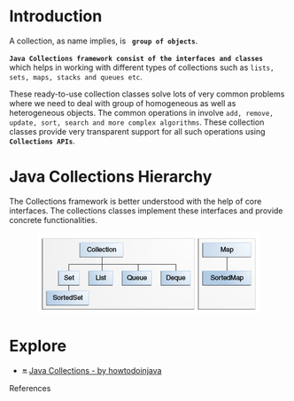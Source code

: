 


# Introduction

A collection, as name implies, is **` group of objects`**. 

**`Java Collections framework consist of the interfaces and classes `** which helps in working with different types of collections such as `lists, sets, maps, stacks and queues etc`.

These ready-to-use collection classes solve lots of very common problems where we need to deal with group of homogeneous as well as heterogeneous objects. The common operations in involve `add, remove, update, sort, search and more complex algorithms`. These collection classes provide very transparent support for all such operations using **`Collections APIs`**.

# Java Collections Hierarchy

The Collections framework is better understood with the help of core interfaces. The collections classes implement these interfaces and provide concrete functionalities.

<p align="center">
  <img src="../../ResourcesFiles/JavaAdvanced/Java-collections.gif?raw=true" alt="Java-collections-interfaces">
</p>







# Explore
-  :on: [Java Collections - by howtodoinjava](https://howtodoinjava.com/java-collections/)

References

